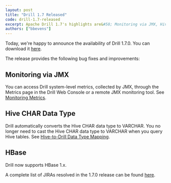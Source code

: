 ```yaml
---
layout: post
title: "Drill 1.7 Released"
code: drill-1.7-released
excerpt: Apache Drill 1.7's highlights are&#58; Monitoring via JMX, Hive CHAR data type support, and HBase 1.x support.
authors: ["bbevens"]
---
```


Today, we're happy to announce the availability of Drill 1.7.0. You can download it [here](https://drill.apache.org/download/).

The release provides the following bug fixes and improvements:

## Monitoring via JMX  
You can access Drill system-level metrics, collected by JMX, through the Metrics page in the Drill Web Console or a remote JMX monitoring tool. See [Monitoring Metrics](https://drill.apache.org/docs/monitoring-metrics/). 

## Hive CHAR Data Type 
Drill automatically converts the Hive CHAR data type to VARCHAR. You no longer need to cast the Hive CHAR data type to VARCHAR when you query Hive tables. See [Hive-to-Drill Data Type Mapping](https://drill.apache.org/docs/hive-to-drill-data-type-mapping/).  

## HBase  
Drill now supports HBase 1.x. 

 

A complete list of JIRAs resolved in the 1.7.0 release can be found [here](https://issues.apache.org/jira/secure/ReleaseNote.jspa?version=12334767&styleName=&projectId=12313820).

